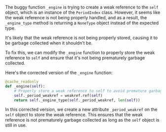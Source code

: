 The buggy function `_engine` is trying to create a weak reference to the `self` object, which is an instance of the `PeriodIndex` class. However, it seems like the weak reference is not being properly handled, and as a result, the `_engine_type` method is returning a `NoneType` object instead of the expected type.

It's likely that the weak reference is not being properly stored, causing it to be garbage collected when it shouldn't be.

To fix this, we can modify the `_engine` function to properly store the weak reference to `self` and ensure that it's not being prematurely garbage collected.

Here's the corrected version of the `_engine` function:

```python
@cache_readonly
def _engine(self):
    # Properly store a weak reference to self to avoid premature garbage collection
    self._period_weakref = weakref.ref(self)
    return self._engine_type(self._period_weakref, len(self))
```

In this corrected version, we create a new attribute `_period_weakref` on the `self` object to store the weak reference. This ensures that the weak reference is not prematurely garbage collected as long as the `self` object is still in use.